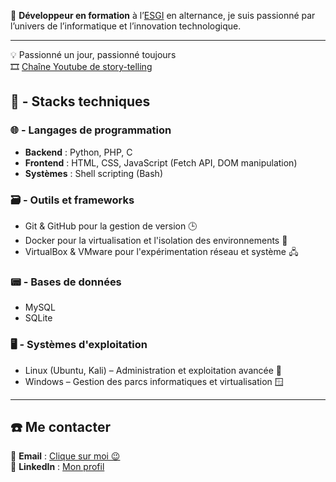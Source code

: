 🪪 **Développeur en formation** à l’[ESGI](https://www.esgi.fr/) en alternance, je suis passionné par l’univers de l’informatique et l’innovation technologique. 

---

💡 Passionné un jour, passionné toujours <br>
🎞️  [Chaîne Youtube de story-telling](https://www.youtube.com/@lmf-w)  


## 🧠 - **Stacks techniques**  
### 🌐 - Langages de programmation  
- **Backend** : Python, PHP, C  
- **Frontend** : HTML, CSS, JavaScript (Fetch API, DOM manipulation)  
- **Systèmes** : Shell scripting (Bash)  

### 🗃️ - Outils et frameworks  
- Git & GitHub pour la gestion de version 🕒  
- Docker pour la virtualisation et l'isolation des environnements 🐳  
- VirtualBox & VMware pour l'expérimentation réseau et système 🖧  

### 📟 - Bases de données  
- MySQL  
- SQLite  

### 🖥️ - Systèmes d'exploitation  
- Linux (Ubuntu, Kali) – Administration et exploitation avancée 🐧  
- Windows – Gestion des parcs informatiques et virtualisation 🪟  

---

## ☎️ **Me contacter**  
📧 **Email** : [Clique sur moi 😉](mailto:amorwalim.pro@gmail.com)  
💼 **LinkedIn** : [Mon profil](https://www.linkedin.com/in/amorwalim/)  

